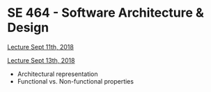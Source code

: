 # SE 464 - Software Architecture & Design

[Lecture Sept 11th, 2018](/lecture-09-11-18.md)

[Lecture Sept 13th, 2018](/lecture-09-13-18.md)
- Architectural representation
- Functional vs. Non-functional properties 
